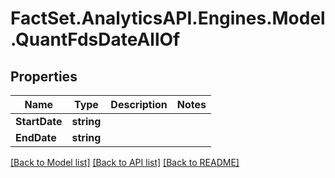 # FactSet.AnalyticsAPI.Engines.Model.QuantFdsDateAllOf

## Properties

Name | Type | Description | Notes
------------ | ------------- | ------------- | -------------
**StartDate** | **string** |  | 
**EndDate** | **string** |  | 

[[Back to Model list]](../README.md#documentation-for-models) [[Back to API list]](../README.md#documentation-for-api-endpoints) [[Back to README]](../README.md)

